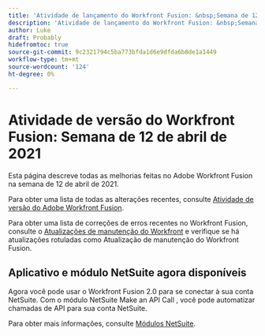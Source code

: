 ```yaml
---
title: 'Atividade de lançamento do Workfront Fusion: &nbsp;Semana de 12 de abril de 2021'
description: 'Atividade de lançamento do Workfront Fusion: &nbsp;Semana de 12 de abril de 2021'
author: Luke
draft: Probably
hidefromtoc: true
source-git-commit: 9c2321794c5ba773bfda1d6e9dfda6b8de1a1449
workflow-type: tm+mt
source-wordcount: '124'
ht-degree: 0%

---
```


# Atividade de versão do Workfront Fusion: Semana de 12 de abril de 2021

Esta página descreve todas as melhorias feitas no Adobe Workfront Fusion na semana de 12 de abril de 2021.

Para obter uma lista de todas as alterações recentes, consulte [Atividade de versão do Adobe Workfront Fusion](../../../product-announcements/product-releases/fusion-release-activity/fusion-release-activity.md).

Para obter uma lista de correções de erros recentes no Workfront Fusion, consulte o [Atualizações de manutenção do Workfront](https://one.workfront.com/s/article/Workfront-Maintenance-Updates-1882317350) e verifique se há atualizações rotuladas como Atualização de manutenção do Workfront Fusion.

## Aplicativo e módulo NetSuite agora disponíveis

Agora você pode usar o Workfront Fusion 2.0 para se conectar à sua conta NetSuite. Com o módulo NetSuite Make an API Call , você pode automatizar chamadas de API para sua conta NetSuite.

Para obter mais informações, consulte [Módulos NetSuite](../../../workfront-fusion/apps-and-their-modules/netsuite.md).
